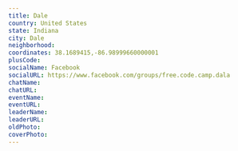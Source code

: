 ```yaml
---
title: Dale
country: United States
state: Indiana
city: Dale
neighborhood: 
coordinates: 38.1689415,-86.98999660000001
plusCode:
socialName: Facebook
socialURL: https://www.facebook.com/groups/free.code.camp.dala
chatName:
chatURL:
eventName:
eventURL:
leaderName:
leaderURL:
oldPhoto: 
coverPhoto:
---
```

